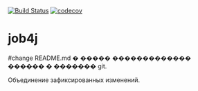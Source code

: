 [![Build Status](https://travis-ci.org/yellowmouse8/job4j.svg?branch=master)](https://travis-ci.org/yellowmouse8/job4j)
[![codecov](https://codecov.io/gh/yellowmouse8/job4j/branch/master/graph/badge.svg)](https://codecov.io/gh/yellowmouse8/job4j)

# job4j
#change README.md
� ����� ������������� ������ � ������� git.

Объединение зафиксированных изменений. 